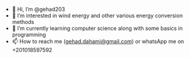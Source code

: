 - 👋 Hi, I’m @gehad203
- 👀 I’m interested in wind energy and other various energy conversion methods 
- 🌱 I’m currently learning computer science along with some basics in programming 
- 📫 How to reach me (gehad.dahami@gmail.com) or whatsApp me on +201018597592

<!---
gehad203/gehad203 is a ✨ special ✨ repository because its `README.md` (this file) appears on your GitHub profile.
You can click the Preview link to take a look at your changes.
--->
